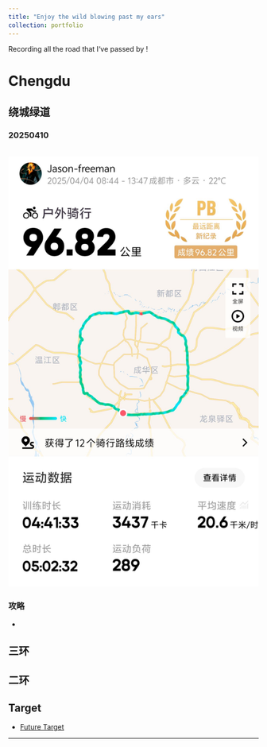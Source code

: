 ```yaml
---
title: "Enjoy the wild blowing past my ears"
collection: portfolio
---
```


Recording all the road that I‘ve passed by !



# Chengdu

## 绕城绿道

### 20250410

<br/><img src='/images/绿道cycling.jpeg'>

### 攻略

* 

## 三环



## 二环









## Target

* [Future Target](https://xstarcd.github.io/wiki/Bike/chengdu_cycling.html)




------
